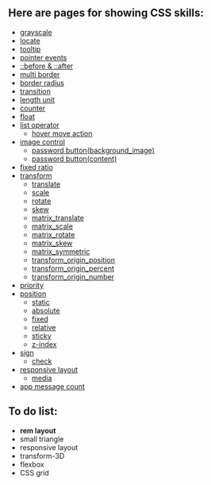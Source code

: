 ## Here are pages for showing CSS skills:
- [grayscale](https://github.com/nanzhangren/CSS-skills/tree/master/grayscale)
- [locate](https://github.com/nanzhangren/CSS-skills/tree/master/locate)
- [tooltip](https://github.com/nanzhangren/CSS-skills/tree/master/tooltip)
- [pointer events](https://github.com/nanzhangren/CSS-skills/tree/master/pointer_events)
- [::before & ::after](https://github.com/nanzhangren/CSS-skills/tree/master/pseudo_element/before_after)
- [multi border](https://github.com/nanzhangren/CSS-skills/tree/master/multi_border)
- [border radius](https://github.com/nanzhangren/CSS-skills/tree/master/border_radius)
- [transition](https://github.com/nanzhangren/CSS-skills/tree/master/transition)
- [length unit](https://github.com/nanzhangren/CSS-skills/tree/master/length_unit)
- [counter](https://github.com/nanzhangren/CSS-skills/tree/master/counter)
- [float](https://github.com/nanzhangren/CSS-skills/tree/master/float)
- [list operator](https://github.com/nanzhangren/CSS-skills/tree/master/list_operator)
    - [hover move action](https://github.com/nanzhangren/CSS-skills/tree/master/list_operator)
- [image control](https://github.com/nanzhangren/CSS-skills/tree/master/image_control)
    - [password button(background_image)](https://github.com/nanzhangren/CSS-skills/tree/master/image_control)
    - [password button(content)](https://github.com/nanzhangren/CSS-skills/tree/master/image_control)
- [fixed ratio](https://github.com/nanzhangren/CSS-skills/tree/master/fixed_ratios)
- [transform](https://github.com/nanzhangren/CSS-skills/tree/master/transform)
    - [translate](https://github.com/nanzhangren/CSS-skills/tree/master/transform)
    - [scale](https://github.com/nanzhangren/CSS-skills/tree/master/transform)
    - [rotate](https://github.com/nanzhangren/CSS-skills/tree/master/transform)
    - [skew](https://github.com/nanzhangren/CSS-skills/tree/master/transform)
    - [matrix_translate](https://github.com/nanzhangren/CSS-skills/tree/master/transform)
    - [matrix_scale](https://github.com/nanzhangren/CSS-skills/tree/master/transform)
    - [matrix_rotate](https://github.com/nanzhangren/CSS-skills/tree/master/transform)
    - [matrix_skew](https://github.com/nanzhangren/CSS-skills/tree/master/transform)
    - [matrix_symmetric](https://github.com/nanzhangren/CSS-skills/tree/master/transform)
    - [transform_origin_position](https://github.com/nanzhangren/CSS-skills/tree/master/transform)
    - [transform_origin_percent](https://github.com/nanzhangren/CSS-skills/tree/master/transform)
    - [transform_origin_number](https://github.com/nanzhangren/CSS-skills/tree/master/transform)
- [priority](https://github.com/nanzhangren/CSS-skills/tree/master/priority)
- [position](https://github.com/nanzhangren/CSS-skills/tree/master/position)
    - [static](https://github.com/nanzhangren/CSS-skills/tree/master/position)
    - [absolute](https://github.com/nanzhangren/CSS-skills/tree/master/position)
    - [fixed](https://github.com/nanzhangren/CSS-skills/tree/master/position)
    - [relative](https://github.com/nanzhangren/CSS-skills/tree/master/position)
    - [sticky](https://github.com/nanzhangren/CSS-skills/tree/master/position)
    - [z-index](https://github.com/nanzhangren/CSS-skills/tree/master/position)
- [sign](https://github.com/nanzhangren/CSS_skills/blob/master/sign)
    - [check](https://github.com/nanzhangren/CSS_skills/blob/master/sign/check)
- [responsive layout](https://github.com/nanzhangren/CSS_skills/blob/master/responsive_layout)
    - [media](https://github.com/nanzhangren/CSS_skills/blob/master/responsive_layout/media)
- [app message count](https://github.com/nanzhangren/CSS_skills/blob/master/app_message_count)

## To do list:
- **rem layout**
- small triangle
- responsive layout
- transform-3D
- flexbox
- CSS grid
